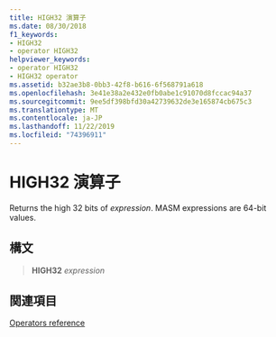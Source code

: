 ```yaml
---
title: HIGH32 演算子
ms.date: 08/30/2018
f1_keywords:
- HIGH32
- operator HIGH32
helpviewer_keywords:
- operator HIGH32
- HIGH32 operator
ms.assetid: b32ae3b8-0bb3-42f8-b616-6f568791a618
ms.openlocfilehash: 3e41e38a2e432e0fb0abe1c91070d8fccac94a37
ms.sourcegitcommit: 9ee5df398bfd30a42739632de3e165874cb675c3
ms.translationtype: MT
ms.contentlocale: ja-JP
ms.lasthandoff: 11/22/2019
ms.locfileid: "74396911"
---
```

# <a name="operator-high32"></a>HIGH32 演算子

Returns the high 32 bits of *expression*. MASM expressions are 64-bit values.

## <a name="syntax"></a>構文

> **HIGH32** *expression*

## <a name="see-also"></a>関連項目

[Operators reference](operators-reference.md)

